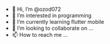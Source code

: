 - 👋 Hi, I’m @ozod072
- 👀 I’m interested in programming
- 🌱 I’m currently learning flutter mobile
- 💞️ I’m looking to collaborate on ...
- 📫 How to reach me ...

<!---
ozod072/ozod072 is a ✨ special ✨ repository because its `README.md` (this file) appears on your GitHub profile.
You can click the Preview link to take a look at your changes.
--->
